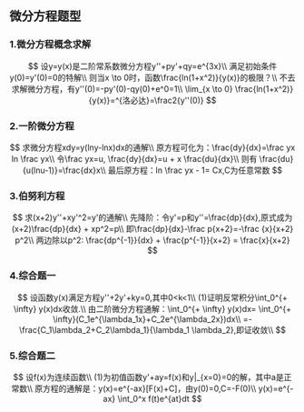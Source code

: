 ## 微分方程题型

### 1.微分方程概念求解

$$
设y=y(x)是二阶常系数微分方程y''+py'+qy=e^{3x}\\
满足初始条件y(0)=y'(0)=0的特解\\
则当x \to 0时，函数\frac{ln(1+x^2)}{y(x)}的极限？\\
不去求解微分方程，有y''(0)=-py'(0)-qy(0)+e^0=1\\
\lim_{x \to 0} \frac{ln(1+x^2)}{y(x)}=^{洛必达}=\frac2{y''(0)}
$$

### 2.一阶微分方程

$$
求微分方程xdy=y(lny-lnx)dx的通解\\
原方程可化为：\frac{dy}{dx}=\frac yx ln \frac yx\\
令\frac yx=u, \frac{dy}{dx}=u + x \frac{du}{dx}\\
则有 \frac{du}{u(lnu-1)}=\frac{dx}x\\
最后原方程：ln \frac yx - 1= Cx,C为任意常数
$$

### 3.伯努利方程

$$
求(x+2)y''+xy'^2=y'的通解\\
先降阶：令y'=p和y''=\frac{dp}{dx},原式成为(x+2)\frac{dp}{dx} + xp^2=p\\
即\frac{dp}{dx}-\frac p{x+2}=-\frac {x}{x+2} p^2\\
两边除以p^2: \frac{dp^{-1}}{dx} + \frac{p^{-1}}{x+2} = \frac{x}{x+2}
$$

### 4.综合题一

$$
设函数y(x)满足方程y''+2y'+ky=0,其中0<k<1\\
(1)证明反常积分\int_0^{+ \infty} y(x)dx收敛.\\
由二阶微分方程通解：\int_0^{+ \infty} y(x)dx= \int_0^{+ \infty}(C_1e^{\lambda_1x}+C_2e^{\lambda_2x})dx\\
=- \frac{C_1\lambda_2+C_2\lambda_1}{\lambda_1 \lambda_2},即证收敛\\
$$

### 5.综合题二

$$
设f(x)为连续函数\\
(1)为初值函数y'+ay=f(x)和y|_{x=0}=0的解，其中a是正常数\\
原方程的通解是：y(x)=e^{-ax}[F(x)+C]，由y(0)=0,C=-F(0)\\
y(x)=e^{-ax} \int_0^x f(t)e^{at}dt
$$
